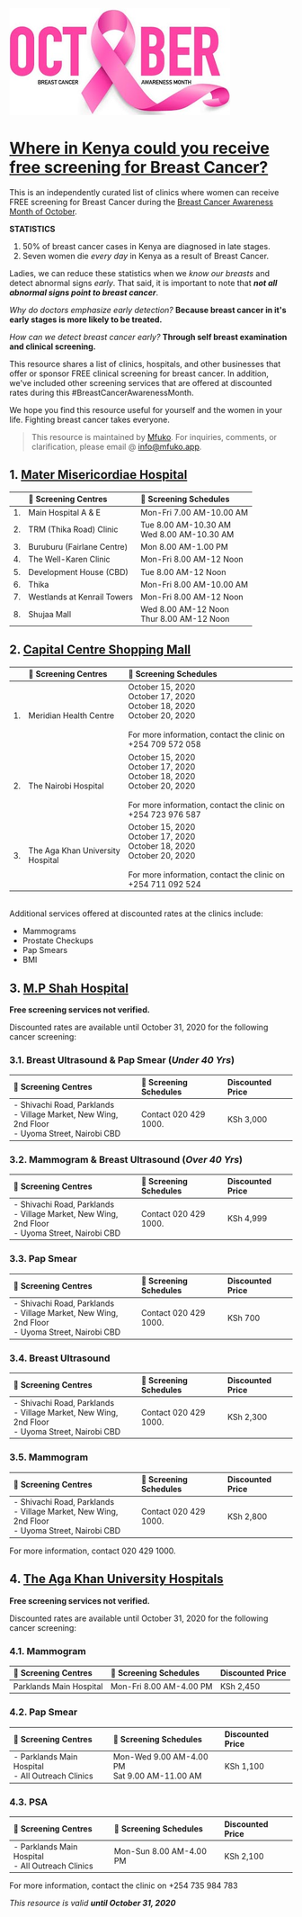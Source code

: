 ![OctoberPinkRibbon](/assets/OctoberPinkRibbon.jpg)

# [Where in Kenya could you receive free screening for Breast Cancer?](#breast-cancer-screening)

This is an independently curated list of clinics where women can receive FREE screening for Breast Cancer during the [Breast Cancer Awareness Month of October](https://www.who.int/cancer/events/breast_cancer_month/en/#:~:text=The%20Breast%20Cancer%20Awareness%20Month,palliative%20care%20of%20this%20disease.).

**STATISTICS**

1. 50% of breast cancer cases in Kenya are diagnosed in late stages.
2. Seven women die _every day_ in Kenya as a result of Breast Cancer.

Ladies, we can reduce these statistics when we _know our breasts_ and detect abnormal signs _early_. That said, it is important to note that ***not all abnormal signs point to breast cancer***.

*Why do doctors emphasize early detection?* **Because breast cancer in it's early stages is more likely to be treated.**

*How can we detect breast cancer early?* **Through self breast examination and clinical screening.**

This resource shares a list of clinics, hospitals, and other businesses that offer or sponsor FREE clinical screening for breast cancer. In addition, we've included other screening services that are offered at discounted rates during this #BreastCancerAwarenessMonth.

We hope you find this resource useful for yourself and the women in your life. Fighting breast cancer takes everyone.

>This resource is maintained by [Mfuko](https://mfuko.app). For inquiries, comments, or clarification, please email @ info@mfuko.app.

## 1. [Mater Misericordiae Hospital](#mater)

<!-- 
References:
- https://twitter.com/ThikaRoadMall/status/1314117519100260353/photo/1
- https://twitter.com/materkenya/status/1313728342269534208/photo/1 

-->

| |:round_pushpin: Screening Centres|:calendar: Screening Schedules|
| ---| :--- | :--- |
|1. |Main Hospital A & E|Mon-Fri 7.00 AM-10.00 AM|
|2.|TRM (Thika Road) Clinic| Tue 8.00 AM-10.30 AM <br>Wed 8.00 AM-10.30 AM|
|3.|Buruburu (Fairlane Centre)| Mon 8.00 AM-1.00 PM|
|4.|The Well-Karen Clinic|Mon-Fri 8.00 AM-12 Noon|
|5.|Development House (CBD)| Tue 8.00 AM-12 Noon|
|6.|Thika| Mon-Fri 8.00 AM-10.00 AM|
|7.|Westlands at Kenrail Towers| Mon-Fri 8.00 AM-12 Noon|
|8.|Shujaa Mall| Wed 8.00 AM-12 Noon<br>Thur 8.00 AM-12 Noon|

## 2. [Capital Centre Shopping Mall](#capital-centre)

<!--
References:
- https://twitter.com/CapitalCentre1/status/1311942670764462081/photo/1
-->

| |:round_pushpin: Screening Centres|:calendar: Screening Schedules|
| ---| :--- | :--- |
|1. |Meridian Health Centre|October 15, 2020<br>October 17, 2020<br>October 18, 2020<br>October 20, 2020<br><br>For more information, contact the clinic on +254 709 572 058|
|2. |The Nairobi Hospital|October 15, 2020<br>October 17, 2020<br>October 18, 2020<br>October 20, 2020<br><br>For more information, contact the clinic on +254 723 976 587|
|3. |The Aga Khan University Hospital|October 15, 2020<br>October 17, 2020<br>October 18, 2020<br>October 20, 2020<br><br>For more information, contact the clinic on +254 711 092 524|

<br>
Additional services offered at discounted rates at the clinics include:

+ Mammograms
+ Prostate Checkups
+ Pap Smears
+ BMI

## 3. [M.P Shah Hospital](#MPShah)

<!--
References
- https://twitter.com/MPShahhospital/status/1313026812243574784/photo/1
-->
**Free screening services not verified.**

Discounted rates are available until October 31, 2020 for the following cancer screening:

### 3.1. Breast Ultrasound & Pap Smear (_Under 40 Yrs_)

|:round_pushpin: Screening Centres|:calendar: Screening Schedules|Discounted Price|
| :--- | :--- | :--- |
|- Shivachi Road, Parklands <br> - Village Market, New Wing, 2nd Floor <br> - Uyoma Street, Nairobi CBD|Contact 020 429 1000.|KSh 3,000|

### 3.2. Mammogram & Breast Ultrasound (_Over 40 Yrs_)

|:round_pushpin: Screening Centres|:calendar: Screening Schedules|Discounted Price|
| :--- | :--- | :--- |
|- Shivachi Road, Parklands <br> - Village Market, New Wing, 2nd Floor <br> - Uyoma Street, Nairobi CBD|Contact 020 429 1000.|KSh 4,999|

### 3.3. Pap Smear

|:round_pushpin: Screening Centres|:calendar: Screening Schedules|Discounted Price|
| :--- | :--- | :--- |
|- Shivachi Road, Parklands <br> - Village Market, New Wing, 2nd Floor <br> - Uyoma Street, Nairobi CBD|Contact 020 429 1000.|KSh 700|

### 3.4. Breast Ultrasound

|:round_pushpin: Screening Centres|:calendar: Screening Schedules|Discounted Price|
| :--- | :--- | :--- |
|- Shivachi Road, Parklands <br> - Village Market, New Wing, 2nd Floor <br> - Uyoma Street, Nairobi CBD|Contact 020 429 1000.|KSh 2,300|

### 3.5. Mammogram

|:round_pushpin: Screening Centres|:calendar: Screening Schedules|Discounted Price|
| :--- | :--- | :--- |
|- Shivachi Road, Parklands <br> - Village Market, New Wing, 2nd Floor <br> - Uyoma Street, Nairobi CBD|Contact 020 429 1000.|KSh 2,800|

For more information, contact 020 429 1000.

## 4. [The Aga Khan University Hospitals](#AgaKhan)

<!--
References
- https://twitter.com/AKUHNairobi/status/1311534769109336065/photo/1

- https://twitter.com/AKUHNairobi/status/1315561028680380416/photo/1
-->

**Free screening services not verified.**

Discounted rates are available until October 31, 2020 for the following cancer screening:

### 4.1. Mammogram

|:round_pushpin: Screening Centres|:calendar: Screening Schedules|Discounted Price|
| :--- | :--- | :--- |
|Parklands Main Hospital|Mon-Fri 8.00 AM-4.00 PM|KSh 2,450|

### 4.2. Pap Smear

|:round_pushpin: Screening Centres|:calendar: Screening Schedules|Discounted Price|
| :--- | :--- | :--- |
|- Parklands Main Hospital<br> - All Outreach Clinics|Mon-Wed 9.00 AM-4.00 PM<br>Sat 9.00 AM-11.00 AM|KSh 1,100|

### 4.3. PSA

|:round_pushpin: Screening Centres|:calendar: Screening Schedules|Discounted Price|
| :--- | :--- | :--- |
|- Parklands Main Hospital<br> - All Outreach Clinics|Mon-Sun 8.00 AM-4.00 PM|KSh 2,100|

For more information, contact the clinic on +254 735 984 783

<!---

Kenyatta National Hospital (KNH)
The Nairobi Hospital
Mombasa Hospital
Nairobi West Hospital
Coptic Hospital
  Offers breast cancer screening
  See if they have free screening available in October
Texas Cancer Centre

-->

*This resource is valid **until October 31, 2020***

